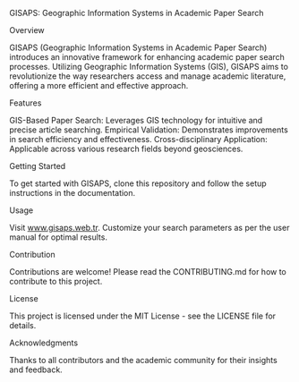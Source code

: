 GISAPS: Geographic Information Systems in Academic Paper Search

Overview

GISAPS (Geographic Information Systems in Academic Paper Search) introduces an innovative framework for enhancing academic paper search processes. Utilizing Geographic Information Systems (GIS), GISAPS aims to revolutionize the way researchers access and manage academic literature, offering a more efficient and effective approach.

Features

GIS-Based Paper Search: Leverages GIS technology for intuitive and precise article searching.
Empirical Validation: Demonstrates improvements in search efficiency and effectiveness.
Cross-disciplinary Application: Applicable across various research fields beyond geosciences.

Getting Started

To get started with GISAPS, clone this repository and follow the setup instructions in the documentation.

Usage

Visit www.gisaps.web.tr. Customize your search parameters as per the user manual for optimal results.

Contribution

Contributions are welcome! Please read the CONTRIBUTING.md for how to contribute to this project.

License

This project is licensed under the MIT License - see the LICENSE file for details.

Acknowledgments

Thanks to all contributors and the academic community for their insights and feedback.
